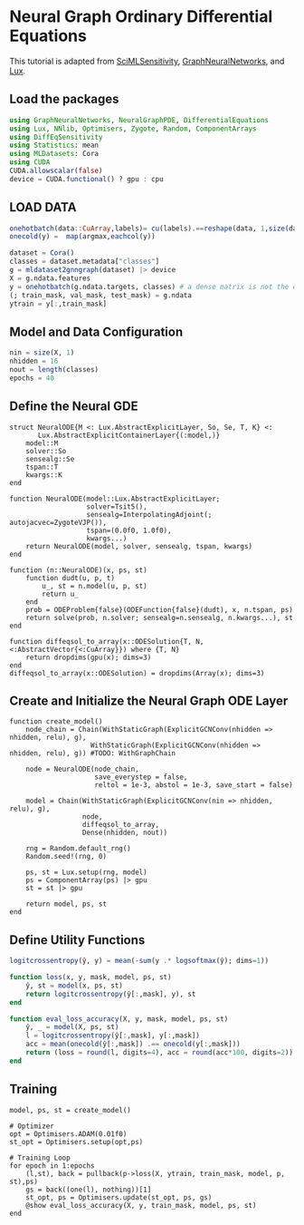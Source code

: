 # Neural Graph Ordinary Differential Equations

This tutorial is adapted from [SciMLSensitivity](https://sensitivity.sciml.ai/dev/neural_ode/neural_gde/), [GraphNeuralNetworks](https://github.com/CarloLucibello/GraphNeuralNetworks.jl/blob/master/examples/neural_ode_cora.jl), and [Lux](http://lux.csail.mit.edu/dev/examples/generated/intermediate/NeuralODE/main/).
## Load the packages
```julia
using GraphNeuralNetworks, NeuralGraphPDE, DifferentialEquations
using Lux, NNlib, Optimisers, Zygote, Random, ComponentArrays
using DiffEqSensitivity
using Statistics: mean
using MLDatasets: Cora
using CUDA
CUDA.allowscalar(false)
device = CUDA.functional() ? gpu : cpu
```

## LOAD DATA
```julia
onehotbatch(data::CuArray,labels)= cu(labels).==reshape(data, 1,size(data)...)
onecold(y) =  map(argmax,eachcol(y))

dataset = Cora()
classes = dataset.metadata["classes"]
g = mldataset2gnngraph(dataset) |> device
X = g.ndata.features
y = onehotbatch(g.ndata.targets, classes) # a dense matrix is not the optimal
(; train_mask, val_mask, test_mask) = g.ndata
ytrain = y[:,train_mask]
```

## Model and Data Configuration
```julia
nin = size(X, 1)
nhidden = 16
nout = length(classes)
epochs = 40
```

## Define the Neural GDE
```@example node
struct NeuralODE{M <: Lux.AbstractExplicitLayer, So, Se, T, K} <:
       Lux.AbstractExplicitContainerLayer{(:model,)}
    model::M
    solver::So
    sensealg::Se
    tspan::T
    kwargs::K
end

function NeuralODE(model::Lux.AbstractExplicitLayer;
                   solver=Tsit5(),
                   sensealg=InterpolatingAdjoint(; autojacvec=ZygoteVJP()),
                   tspan=(0.0f0, 1.0f0),
                   kwargs...)
    return NeuralODE(model, solver, sensealg, tspan, kwargs)
end

function (n::NeuralODE)(x, ps, st)
    function dudt(u, p, t)
        u_, st = n.model(u, p, st)
        return u_
    end
    prob = ODEProblem{false}(ODEFunction{false}(dudt), x, n.tspan, ps)
    return solve(prob, n.solver; sensealg=n.sensealg, n.kwargs...), st
end

function diffeqsol_to_array(x::ODESolution{T, N, <:AbstractVector{<:CuArray}}) where {T, N}
    return dropdims(gpu(x); dims=3)
end
diffeqsol_to_array(x::ODESolution) = dropdims(Array(x); dims=3)
```
## Create and Initialize the Neural Graph ODE Layer
```@example model
function create_model()
    node_chain = Chain(WithStaticGraph(ExplicitGCNConv(nhidden => nhidden, relu), g),
                    WithStaticGraph(ExplicitGCNConv(nhidden => nhidden, relu), g)) #TODO: WithGraphChain

    node = NeuralODE(node_chain,
                     save_everystep = false,
                     reltol = 1e-3, abstol = 1e-3, save_start = false)

    model = Chain(WithStaticGraph(ExplicitGCNConv(nin => nhidden, relu), g),
                  node,
                  diffeqsol_to_array,
                  Dense(nhidden, nout))

    rng = Random.default_rng()
    Random.seed!(rng, 0)

    ps, st = Lux.setup(rng, model)
    ps = ComponentArray(ps) |> gpu
    st = st |> gpu

    return model, ps, st
end
```
## Define Utility Functions
```julia
logitcrossentropy(ŷ, y) = mean(-sum(y .* logsoftmax(ŷ); dims=1))

function loss(x, y, mask, model, ps, st)
    ŷ, st = model(x, ps, st)
    return logitcrossentropy(ŷ[:,mask], y), st
end

function eval_loss_accuracy(X, y, mask, model, ps, st)
    ŷ, _ = model(X, ps, st)
    l = logitcrossentropy(ŷ[:,mask], y[:,mask])
    acc = mean(onecold(ŷ[:,mask]) .== onecold(y[:,mask]))
    return (loss = round(l, digits=4), acc = round(acc*100, digits=2))
end
```

## Training
```@example train
model, ps, st = create_model()

# Optimizer
opt = Optimisers.ADAM(0.01f0)
st_opt = Optimisers.setup(opt,ps)

# Training Loop
for epoch in 1:epochs
    (l,st), back = pullback(p->loss(X, ytrain, train_mask, model, p, st),ps)
    gs = back((one(l), nothing))[1]
    st_opt, ps = Optimisers.update(st_opt, ps, gs)
    @show eval_loss_accuracy(X, y, train_mask, model, ps, st)
end
```